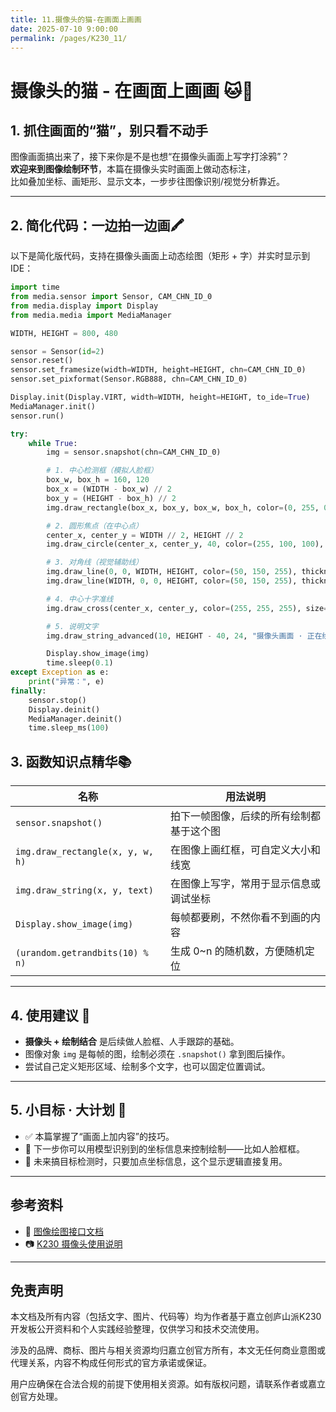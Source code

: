 ```yaml
---
title: 11.摄像头的猫-在画面上画画
date: 2025-07-10 9:00:00
permalink: /pages/K230_11/
---
```


# 摄像头的猫 - 在画面上画画 🐱🎨

## 1. 抓住画面的“猫”，别只看不动手

图像画面搞出来了，接下来你是不是也想“在摄像头画面上写字打涂鸦”？  
**欢迎来到图像绘制环节**，本篇在摄像头实时画面上做动态标注，  
比如叠加坐标、画矩形、显示文本，一步步往图像识别/视觉分析靠近。

---

## 2. 简化代码：一边拍一边画🖍️

以下是简化版代码，支持在摄像头画面上动态绘图（矩形 + 字）并实时显示到 IDE：

```python
import time
from media.sensor import Sensor, CAM_CHN_ID_0
from media.display import Display
from media.media import MediaManager

WIDTH, HEIGHT = 800, 480

sensor = Sensor(id=2)
sensor.reset()
sensor.set_framesize(width=WIDTH, height=HEIGHT, chn=CAM_CHN_ID_0)
sensor.set_pixformat(Sensor.RGB888, chn=CAM_CHN_ID_0)

Display.init(Display.VIRT, width=WIDTH, height=HEIGHT, to_ide=True)
MediaManager.init()
sensor.run()

try:
    while True:
        img = sensor.snapshot(chn=CAM_CHN_ID_0)

        # 1. 中心检测框（模拟人脸框）
        box_w, box_h = 160, 120
        box_x = (WIDTH - box_w) // 2
        box_y = (HEIGHT - box_h) // 2
        img.draw_rectangle(box_x, box_y, box_w, box_h, color=(0, 255, 0), thickness=3)

        # 2. 圆形焦点（在中心点）
        center_x, center_y = WIDTH // 2, HEIGHT // 2
        img.draw_circle(center_x, center_y, 40, color=(255, 100, 100), thickness=2)

        # 3. 对角线（视觉辅助线）
        img.draw_line(0, 0, WIDTH, HEIGHT, color=(50, 150, 255), thickness=1)
        img.draw_line(WIDTH, 0, 0, HEIGHT, color=(50, 150, 255), thickness=1)

        # 4. 中心十字准线
        img.draw_cross(center_x, center_y, color=(255, 255, 255), size=20, thickness=2)

        # 5. 说明文字
        img.draw_string_advanced(10, HEIGHT - 40, 24, "摄像头画面 · 正在绘制", color=(255, 255, 0), scale=2)

        Display.show_image(img)
        time.sleep(0.1)
except Exception as e:
    print("异常：", e)
finally:
    sensor.stop()
    Display.deinit()
    MediaManager.deinit()
    time.sleep_ms(100)
```

## 3. 函数知识点精华📚

| 名称                             | 用法说明                                 |
| -------------------------------- | ---------------------------------------- |
| `sensor.snapshot()`              | 拍下一帧图像，后续的所有绘制都基于这个图 |
| `img.draw_rectangle(x, y, w, h)` | 在图像上画红框，可自定义大小和线宽       |
| `img.draw_string(x, y, text)`    | 在图像上写字，常用于显示信息或调试坐标   |
| `Display.show_image(img)`        | 每帧都要刷，不然你看不到画的内容         |
| `(urandom.getrandbits(10) % n)`  | 生成 0~n 的随机数，方便随机定位          |



------

## 4. 使用建议 🧪

- **摄像头 + 绘制结合** 是后续做人脸框、人手跟踪的基础。
- 图像对象 `img` 是每帧的图，绘制必须在 `.snapshot()` 拿到图后操作。
- 尝试自己定义矩形区域、绘制多个文字，也可以固定位置调试。

------

## 5. 小目标 · 大计划 🧠

- ✅ 本篇掌握了“画面上加内容”的技巧。
- 🎯 下一步你可以用模型识别到的坐标信息来控制绘制——比如人脸框框。
- 🚀 未来搞目标检测时，只要加点坐标信息，这个显示逻辑直接复用。

------

## 参考资料

- 🐾 [图像绘图接口文档](https://wiki.lckfb.com/zh-hans/lushan-pi-k230/image-recog/img-draw.html)
- 📷 [K230 摄像头使用说明](https://wiki.lckfb.com/zh-hans/lushan-pi-k230/image-recog/use-sensor.html)

------

## 免责声明

本文档及所有内容（包括文字、图片、代码等）均为作者基于嘉立创庐山派K230开发板公开资料和个人实践经验整理，仅供学习和技术交流使用。

涉及的品牌、商标、图片与相关资源均归嘉立创官方所有，本文无任何商业意图或代理关系，内容不构成任何形式的官方承诺或保证。

用户应确保在合法合规的前提下使用相关资源。如有版权问题，请联系作者或嘉立创官方处理。